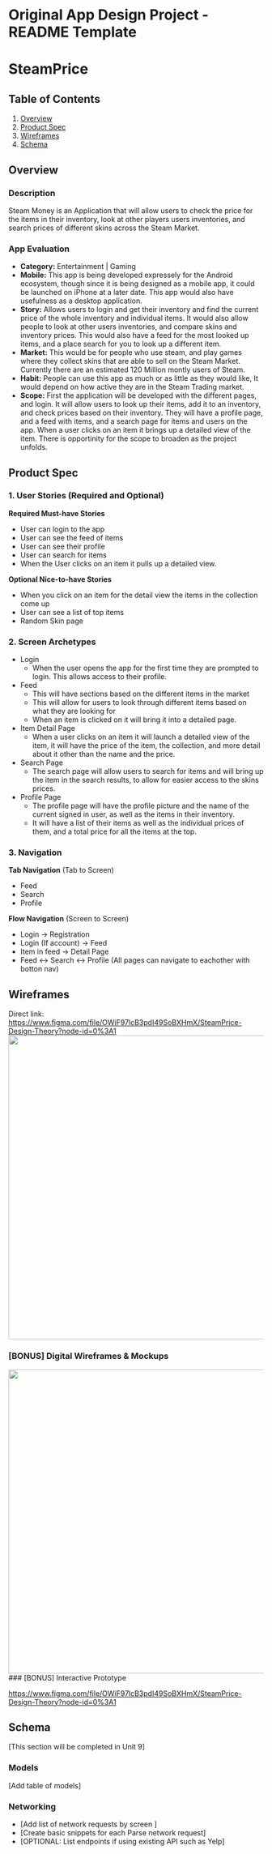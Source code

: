 Original App Design Project - README Template
===

# SteamPrice

## Table of Contents
1. [Overview](#Overview)
1. [Product Spec](#Product-Spec)
1. [Wireframes](#Wireframes)
2. [Schema](#Schema)

## Overview
### Description
Steam Money is an Application that will allow users to check the price for the items in their inventory, look at other players users inventories, and search prices of different skins across the Steam Market.

### App Evaluation
- **Category:** Entertainment | Gaming
- **Mobile:** This app is being developed expressely for the Android ecosystem, though since it is being designed as a mobile app, it could be launched on iPhone at a later date. This app would also have usefulness as a desktop application.
- **Story:** Allows users to login and get their inventory and find the current price of the whole inventory and individual items. It would also allow people to look at other users inventories, and compare skins and inventory prices. This would also have a feed for the most looked up items, and a place search for you to look up a different item.
- **Market:** This would be for people who use steam, and play games where they collect skins that are able to sell on the Steam Market. Currently there are an estimated 120 Million montly users of Steam.
- **Habit:** People can use this app as much or as little as they would like, It would depend on how active they are in the Steam Trading market. 
- **Scope:** First the application will be developed with the different pages, and login. It will allow users to look up their items, add it to an inventory, and check prices based on their inventory. They will have a profile page, and a feed with items, and a search page for items and users on the app. When a user clicks on an item it brings up a detailed view of the item. There is opportinity for the scope to broaden as the project unfolds. 

## Product Spec

### 1. User Stories (Required and Optional)

**Required Must-have Stories**

* User can login to the app 
* User can see the feed of items
* User can see their profile
* User can search for items
* When the User clicks on an item it pulls up a detailed view.  

**Optional Nice-to-have Stories**

* When you click on an item for the detail view the items in the collection come up
* User can see a list of top items
* Random Skin page

### 2. Screen Archetypes

* Login
   * When the user opens the app for the first time they are prompted to login.   This allows access to their profile. 
* Feed
   * This will have sections based on the different items in the market
   * This will allow for users to look through different items based on what they are looking for
   * When an item is clicked on it will bring it into a detailed page. 
* Item Detail Page
   * When a user clicks on an item it will launch a detailed view of the item, it will have the price of the item, the collection, and more detail about it other than the name and the price.
* Search Page
   * The search page will allow users to search for items and will bring up the item in the search results, to allow for easier access to the skins prices.
* Profile Page
   * The profile page will have the profile picture and the name of the current signed in user, as well as the items in their inventory.
   * It will have a list of their items as well as the individual prices of them, and a total price for all the items at the top. 

### 3. Navigation

**Tab Navigation** (Tab to Screen)

* Feed
* Search
* Profile

**Flow Navigation** (Screen to Screen)

* Login -> Registration 
* Login (If account) -> Feed
* Item in feed -> Detail Page
* Feed <-> Search <-> Profile (All pages can navigate to eachother with botton nav)

## Wireframes
Direct link: https://www.figma.com/file/OWiF97lcB3pdI49SoBXHmX/SteamPrice-Design-Theory?node-id=0%3A1
<img src="https://github.com/androidF21/SteamPrice/blob/main/digitalwireframe.png" width=600>

### [BONUS] Digital Wireframes & Mockups
<img src="https://github.com/androidF21/SteamPrice/blob/main/steampricewalkthrough.gif" width=600>
### [BONUS] Interactive Prototype

https://www.figma.com/file/OWiF97lcB3pdI49SoBXHmX/SteamPrice-Design-Theory?node-id=0%3A1

## Schema 
[This section will be completed in Unit 9]
### Models
[Add table of models]
### Networking
- [Add list of network requests by screen ]
- [Create basic snippets for each Parse network request]
- [OPTIONAL: List endpoints if using existing API such as Yelp]
